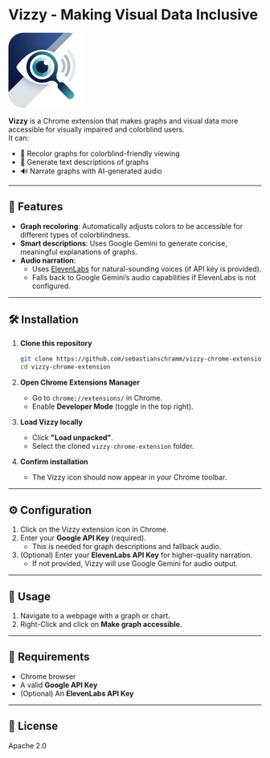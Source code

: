 # Vizzy - Making Visual Data Inclusive

<img src="vizzy_icon.png" alt="Vizzy Icon" width="150px">

**Vizzy** is a Chrome extension that makes graphs and visual data more accessible for visually impaired and colorblind users.  
It can:
- 🎨 Recolor graphs for colorblind-friendly viewing  
- 📝 Generate text descriptions of graphs  
- 🔊 Narrate graphs with AI-generated audio  

---

## 🚀 Features
- **Graph recoloring**: Automatically adjusts colors to be accessible for different types of colorblindness.  
- **Smart descriptions**: Uses Google Gemini to generate concise, meaningful explanations of graphs.  
- **Audio narration**:  
  - Uses [ElevenLabs](https://elevenlabs.io) for natural-sounding voices (if API key is provided).  
  - Falls back to Google Gemini’s audio capabilities if ElevenLabs is not configured.  

---

## 🛠 Installation

1. **Clone this repository**  
   ```bash
   git clone https://github.com/sebastianschramm/vizzy-chrome-extension.git
   cd vizzy-chrome-extension
   ```

2. **Open Chrome Extensions Manager**  
   - Go to `chrome://extensions/` in Chrome.  
   - Enable **Developer Mode** (toggle in the top right).  

3. **Load Vizzy locally**  
   - Click **"Load unpacked"**.  
   - Select the cloned `vizzy-chrome-extension` folder.  

4. **Confirm installation**  
   - The Vizzy icon should now appear in your Chrome toolbar.  

---

## ⚙️ Configuration

1. Click on the Vizzy extension icon in Chrome.  
2. Enter your **Google API Key** (required).  
   - This is needed for graph descriptions and fallback audio.  
3. (Optional) Enter your **ElevenLabs API Key** for higher-quality narration.  
   - If not provided, Vizzy will use Google Gemini for audio output.  

---

## 📖 Usage

1. Navigate to a webpage with a graph or chart.  
2. Right-Click and click on **Make graph accessible**.

---

## 🧩 Requirements
- Chrome browser  
- A valid **Google API Key**  
- (Optional) An **ElevenLabs API Key**  

---

## 📜 License
Apache 2.0
